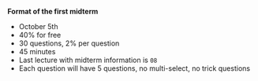 **Format of the first midterm**
 - October 5th
 - 40% for free
 - 30 questions, 2% per question
 - 45 minutes
 - Last lecture with midterm information is `08`
 - Each question will have 5 questions, no multi-select, no trick questions